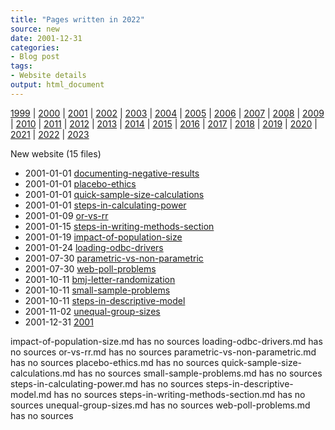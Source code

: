 ```yaml
---
title: "Pages written in 2022"
source: new
date: 2001-12-31
categories:
- Blog post
tags:
- Website details
output: html_document
---
```

 
[1999](http://new.pmean.com/1999/) | [2000](http://new.pmean.com/2000/) | [2001](http://new.pmean.com/2001/) | [2002](http://new.pmean.com/2002/) | [2003](http://new.pmean.com/2003/) | [2004](http://new.pmean.com/2004/) | [2005](http://new.pmean.com/2005/) | [2006](http://new.pmean.com/2006/) | [2007](http://new.pmean.com/2007/) | [2008](http://new.pmean.com/2008/) | [2009](http://new.pmean.com/2009/) | [2010](http://new.pmean.com/2010/) | [2011](http://new.pmean.com/2011/) | [2012](http://new.pmean.com/2012/) | [2013](http://new.pmean.com/2013/) | [2014](http://new.pmean.com/2014/) | [2015](http://new.pmean.com/2015/) | [2016](http://new.pmean.com/2016/) | [2017](http://new.pmean.com/2017/) | [2018](http://new.pmean.com/2018/) | [2019](http://new.pmean.com/2019/) | [2020](http://new.pmean.com/2020/) | [2021](http://new.pmean.com/2021/) | [2022](http://new.pmean.com/2022/) | [2023](http://new.pmean.com/2023/)
 
New website (15 files)
 
+ 2001-01-01 [documenting-negative-results](http://new.pmean.com/documenting-negative-results/)    
+ 2001-01-01 [placebo-ethics](http://new.pmean.com/placebo-ethics/)    
+ 2001-01-01 [quick-sample-size-calculations](http://new.pmean.com/quick-sample-size-calculations/)    
+ 2001-01-01 [steps-in-calculating-power](http://new.pmean.com/steps-in-calculating-power/)    
+ 2001-01-09 [or-vs-rr](http://new.pmean.com/or-vs-rr/)    
+ 2001-01-15 [steps-in-writing-methods-section](http://new.pmean.com/steps-in-writing-methods-section/)    
+ 2001-01-19 [impact-of-population-size](http://new.pmean.com/impact-of-population-size/)    
+ 2001-01-24 [loading-odbc-drivers](http://new.pmean.com/loading-odbc-drivers/)    
+ 2001-07-30 [parametric-vs-non-parametric](http://new.pmean.com/parametric-vs-non-parametric/)    
+ 2001-07-30 [web-poll-problems](http://new.pmean.com/web-poll-problems/)    
+ 2001-10-11 [bmj-letter-randomization](http://new.pmean.com/bmj-letter-randomization/)    
+ 2001-10-11 [small-sample-problems](http://new.pmean.com/small-sample-problems/)    
+ 2001-10-11 [steps-in-descriptive-model](http://new.pmean.com/steps-in-descriptive-model/)    
+ 2001-11-02 [unequal-group-sizes](http://new.pmean.com/unequal-group-sizes/)    
+ 2001-12-31 [2001](http://new.pmean.com/2001/)  
 
impact-of-population-size.md has no sources
loading-odbc-drivers.md has no sources
or-vs-rr.md has no sources
parametric-vs-non-parametric.md has no sources
placebo-ethics.md has no sources
quick-sample-size-calculations.md has no sources
small-sample-problems.md has no sources
steps-in-calculating-power.md has no sources
steps-in-descriptive-model.md has no sources
steps-in-writing-methods-section.md has no sources
unequal-group-sizes.md has no sources
web-poll-problems.md has no sources
